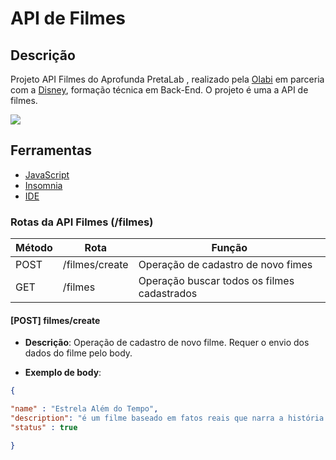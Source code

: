 # API de Filmes

## Descrição

Projeto API Filmes do Aprofunda PretaLab , realizado pela [Olabi](https://www.olabi.org.br/) em parceria com a [Disney](https://www.disney.com.br/), formação técnica em Back-End. O projeto é uma a API de filmes.

<img src="/APIFILMES.gif">

## Ferramentas

- [JavaScript](https://www.javascript.com/)
- [Insomnia](https://insomnia.rest/download)
- [IDE](https://code.visualstudio.com/download)

### Rotas da API Filmes (/filmes)

| Método | Rota                                | Função                                            |
| ------ | ----------------------------------- | ------------------------------------------------- |
| POST   | /filmes/create                      | Operação de cadastro de novo fimes                |
| GET    | /filmes                             | Operação buscar todos os filmes cadastrados       |


#### [POST] filmes/create

- **Descrição**: Operação de cadastro de novo filme. Requer o envio dos dados do filme pelo body.

- **Exemplo de body**:

```json
{

"name" : "Estrela Além do Tempo",
"description": "é um filme baseado em fatos reais que narra a história de três brilhantes matemáticas afro-americanas na Nasa durante a década de 1960",
"status" : true

}

```